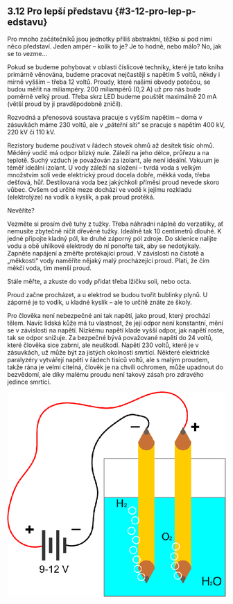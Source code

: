 ## 3.12 Pro lepší představu {#3-12-pro-lep-p-edstavu}

Pro mnoho začátečníků jsou jednotky příliš abstraktní, těžko si pod nimi něco představí. Jeden ampér – kolik to je? Je to hodně, nebo málo? No, jak se to vezme…

Pokud se budeme pohybovat v oblasti číslicové techniky, které je tato kniha primárně věnována, budeme pracovat nejčastěji s napětím 5 voltů, někdy i mírně vyšším – třeba 12 voltů. Proudy, které našimi obvody potečou, se budou měřit na miliampéry. 200 miliampérů (0,2 A) už pro nás bude poměrně velký proud. Třeba skrz LED budeme pouštět maximálně 20 mA (větší proud by ji pravděpodobně zničil).

Rozvodná a přenosová soustava pracuje s vyšším napětím – doma v zásuvkách máme 230 voltů, ale v „páteřní síti“ se pracuje s napětím 400 kV, 220 kV či 110 kV.

Rezistory budeme používat v řádech stovek ohmů až desítek tisíc ohmů. Měděný vodič má odpor blízký nule. Záleží na jeho délce, průřezu a na teplotě. Suchý vzduch je považován za izolant, ale není ideální. Vakuum je téměř ideální izolant. U vody záleží na složení – tvrdá voda s velkým množstvím solí vede elektrický proud docela dobře, měkká voda, třeba dešťová, hůř. Destilovaná voda bez jakýchkoli příměsí proud nevede skoro vůbec. Ovšem od určité meze dochází ve vodě k jejímu rozkladu (elektrolýze) na vodík a kyslík, a pak proud protéká.

Nevěříte?

Vezměte si prosím dvě tuhy z tužky. Třeba náhradní náplně do verzatilky, ať nemusíte zbytečně ničit dřevěné tužky. Ideálně tak 10 centimetrů dlouhé. K jedné připojte kladný pól, ke druhé záporný pól zdroje. Do sklenice nalijte vodu a obě uhlíkové elektrody do ní ponořte tak, aby se nedotýkaly. Zapněte napájení a změřte protékající proud. V závislosti na čistotě a „měkkosti“ vody naměříte nějaký malý procházející proud. Platí, že čím měkčí voda, tím menší proud.

Stále měřte, a zkuste do vody přidat třeba lžičku soli, nebo octa.

Proud začne procházet, a u elektrod se budou tvořit bublinky plynů. U záporné je to vodík, u kladné kyslík – ale to určitě znáte ze školy.

Pro člověka není nebezpečné ani tak napětí, jako proud, který prochází tělem. Navíc lidská kůže má tu vlastnost, že její odpor není konstantní, mění se v závislosti na napětí. Nízkému napětí klade vyšší odpor, jak napětí roste, tak se odpor snižuje. Za bezpečné bývá považované napětí do 24 voltů, které člověka sice zabrní, ale neuškodí. Napětí 230 voltů, které je v zásuvkách, už může být za jistých okolností smrtící. Některé elektrické paralyzéry vytvářejí napětí v řádech tisíců voltů, ale s malým proudem, takže rána je velmi citelná, člověk je na chvíli ochromen, může upadnout do bezvědomí, ale díky malému proudu není takový zásah pro zdravého jedince smrtící.

![075-1.png](images/000194.png)